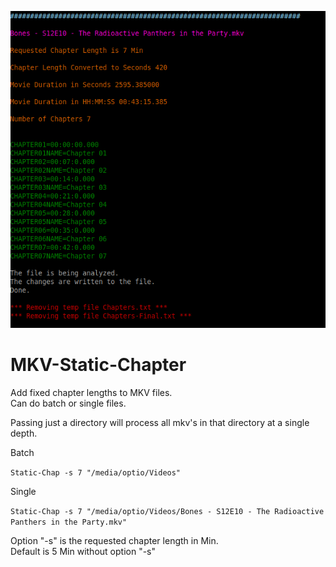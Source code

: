 ![ScreenShot](https://raw.githubusercontent.com/optio50/MKV-Static-Chapter/main/ScreenShot.png?raw=true|alt=octocat)

# MKV-Static-Chapter
Add fixed chapter lengths to MKV files.   
Can do batch or single files.   

Passing just a directory will process all mkv's in that directory at a single depth.

Batch   

```Static-Chap -s 7 "/media/optio/Videos"```

Single   

```Static-Chap -s 7 "/media/optio/Videos/Bones - S12E10 - The Radioactive Panthers in the Party.mkv"```   
   
   Option "-s" is the requested chapter length in Min.   
   Default is 5 Min without option "-s"
